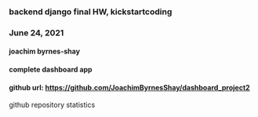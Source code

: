 ### backend django final HW, kickstartcoding
### June 24, 2021
#### joachim byrnes-shay
#### complete dashboard app

#### github url:  https://github.com/JoachimByrnesShay/dashboard_project2

github repository statistics

